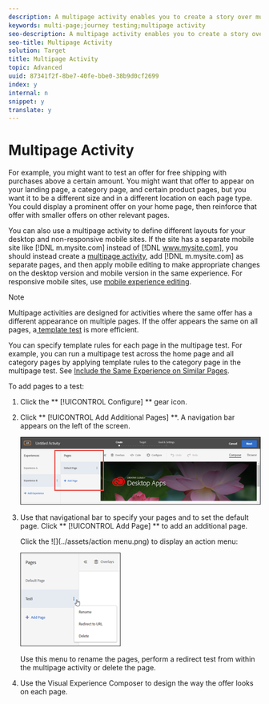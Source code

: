 ```yaml
---
description: A multipage activity enables you to create a story over multiple pages, with a design that is specific to each page.
keywords: multi-page;journey testing;multipage activity
seo-description: A multipage activity enables you to create a story over multiple pages, with a design that is specific to each page.
seo-title: Multipage Activity
solution: Target
title: Multipage Activity
topic: Advanced
uuid: 87341f2f-8be7-40fe-bbe0-38b9d0cf2699
index: y
internal: n
snippet: y
translate: y
---
```


# Multipage Activity

For example, you might want to test an offer for free shipping with purchases above a certain amount. You might want that offer to appear on your landing page, a category page, and certain product pages, but you want it to be a different size and in a different location on each page type. You could display a prominent offer on your home page, then reinforce that offer with smaller offers on other relevant pages. 

You can also use a multipage activity to define different layouts for your desktop and non-responsive mobile sites. If the site has a separate mobile site like [!DNL  m.mysite.com] instead of [!DNL  www.mysite.com], you should instead create a [ multipage activity](c_multipage_activity.md#concept_277E096063E14813AC5D8EDFA1D2ED48), add [!DNL  m.mysite.com] as separate pages, and then apply mobile editing to make appropriate changes on the desktop version and mobile version in the same experience. For responsive mobile sites, use [ mobile experience editing](c_mobile_viewports.md#concept_8E45527C4ABC41D59AA3553BEDC76FA5). 


>[!NOTE]
>
>Multipage activities are designed for activities where the same offer has a different appearance on multiple pages. If the offer appears the same on all pages, a[ template test](t_temtest.md#task_2539D51A18044F82B0D9895636546781) is more efficient. 



You can specify template rules for each page in the multipage test. For example, you can run a multipage test across the home page and all category pages by applying template rules to the category page in the multipage test. See [ Include the Same Experience on Similar Pages](t_temtest.md#task_2539D51A18044F82B0D9895636546781). 

To add pages to a test: 

1. Click the ** [!UICONTROL  Configure] ** gear icon.
1. Click ** [!UICONTROL  Add Additional Pages] **. A navigation bar appears on the left of the screen. 

   ![](../assets/multipage_nav.png) 

1. Use that navigational bar to specify your pages and to set the default page. Click ** [!UICONTROL  Add Page] ** to add an additional page. 

   Click the  ![](../assets/action menu.png) to display an action menu: 

   ![](../assets/multipage_menu.png) 

   Use this menu to rename the pages, perform a redirect test from within the multipage activity or delete the page. 

1. Use the Visual Experience Composer to design the way the offer looks on each page.

